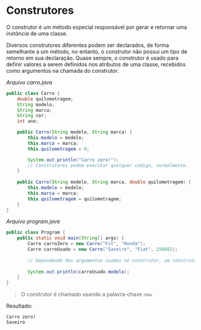 # Construtores

O construtor é um método especial responsável por gerar e retornar uma *instância* de uma classe.

Diversos construtores diferentes podem ser declarados, de forma semelhante a um método, no entanto, o construtor não possui um tipo de retorno em sua declaração.
Quase sempre, o construtor é usado para definir valores a serem definidos nos atributos de uma classe, recebidos como argumentos na chamada do construtor.

*Arquivo carro.java*
```java
public class Carro {
	double quilometragem;
	String modelo;
	String marca;
	String cor;
	int ano;

	public Carro(String modelo, String marca) {
		this.modelo = modelo;
		this.marca = marca;
		this.quilometragem = 0;

		System.out.println("Carro zero!");
		// Construtores podem executar qualquer código, normalmente.
	}
	
	public Carro(String modelo, String marca, double quilometragem) {
		this.modelo = modelo;
		this.marca = marca;
		this.quilometragem = quilometragem;
	}
}
```

*Arquivo program.java*
```java
public class Program {
	public static void main(String[] args) {
		Carro carroZero = new Carro("Fit", "Honda");
		Carro carroUsado = new Carro("Saveiro", "Fiat", 250081);
	
		// Dependendo dos argumentos usados no construtor, um construtor diferente será usado.
		
		System.out.println(carroUsado.modelo);
	}
}
```

> O construtor é chamado usando a palavra-chave `new`.

Resultado:
```
Carro zero!
Saveiro
```